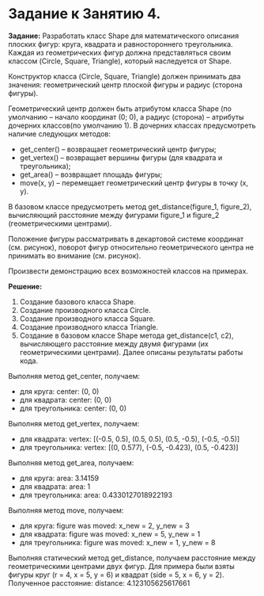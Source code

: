 # Задание к Занятию 4.

**Задание:**
Разработать класс Shape для математического описания плоских фигур:
круга, квадрата и равностороннего треугольника. Каждая из геометрических фигур должна представляться своим классом (Circle, Square, Triangle), который наследуется от Shape.

Конструктор класса (Circle, Square, Triangle) должен принимать два значения: геометрический центр плоской фигуры и радиус (сторона фигуры).

Геометрический центр должен быть атрибутом класса Shape (по умолчанию – начало координат (0; 0), а радиус (сторона) – атрибуты дочерних классов(по умолчанию 1).
В дочерних классах предусмотреть наличие следующих методов:
- get_center() – возвращает геометрический центр фигуры;
- get_vertex() – возвращает вершины фигуры (для квадрата и треугольника);
- get_area() – возвращает площадь фигуры;
- move(x, y) – перемещает геометрический центр фигуры в точку (x, y).

В базовом классе предусмотреть метод get_distance(figure_1, figure_2), вычисляющий расстояние между фигурами figure_1 и figure_2 (геометрическими центрами).

Положение фигуры рассматривать в декартовой системе координат (см. рисунок), поворот фигур относительно геометрического центра не принимать во внимание (см. рисунок).

Произвести демонстрацию всех возможностей классов на примерах.

**Решение:**
1. Создание базового класса Shape.
2. Создание производного класса Circle.
3. Создание производного класса Square.
4. Создание производного класса Triangle.
5. Создание в базовом классе Shape метода get_distance(c1, с2), вычисляющего расстояние между двумя фигурами (их геометрическими центрами).
Далее описаны результаты работы кода.

Выполняя метод get_center, получаем:
- для круга: center: (0, 0)
- для квадрата: center: (0, 0)
- для треугольника: center: (0, 0)

Выполняя метод get_vertex, получаем:
- для квадрата: vertex: [(-0.5, 0.5), (0.5, 0.5), (0.5, -0.5), (-0.5, -0.5)]
- для треугольника: vertex: [(0, 0.577), (-0.5, -0.423), (0.5, -0.423)]

Выполняя метод get_area, получаем:
- для круга: area: 3.14159
- для квадрата: area: 1
- для треугольника: area: 0.4330127018922193

Выполняя метод move, получаем:
- для круга: figure was moved: x_new = 2, y_new = 3
- для квадрата: figure was moved: x_new = 5, y_new = 1
- для треугольника: figure was moved: x_new = 1, y_new = 8

Выполняя статический метод get_distance, получаем расстояние между геометрическими центрами двух фигур. Для примера были взяты фигуры круг (r = 4, x = 5, y = 6) и квадрат (side = 5, x = 6, y = 2). 
Полученное расстояние: distance: 4.123105625617661